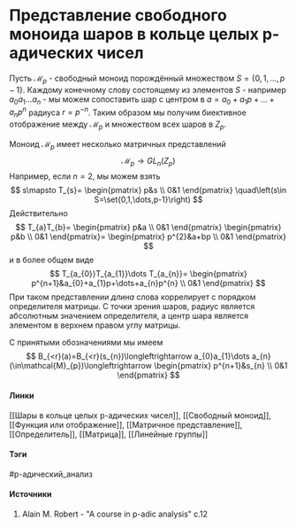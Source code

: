 # Представление свободного моноида шаров в кольце целых p-адических чисел
Пусть $\mathcal{M}_{p}$ - свободный моноид порождённый множеством $S=\{0,1,\dots,p-1\}$. Каждому конечному слову состоящему из элементов $S$ - например $a_{0}a_{1}\dots a_{n}$ - мы можем сопоставить шар с центром в $a=a_{0}+a_{1}p+\dots+a_{n}p^{n}$ радиуса $r=p^{-n}$. Таким образом мы получим биективное отображение между $\mathcal{M}_{p}$ и множеством всех шаров в $Z_{p}$.

Моноид $\mathcal{M}_{p}$ имеет несколько матричных представлений
$$
\mathcal{M}_{p}\to GL_{n}(Z_{p})
$$
Например, если $n=2$, мы можем взять
$$
s\mapsto T_{s}=
\begin{pmatrix}
p&s \\ 
0&1
\end{pmatrix}
\quad\left(s\in S=\set{0,1,\dots,p-1}\right)
$$
Действительно
$$
T_{a}T_{b}=
\begin{pmatrix}
p&a \\ 
0&1
\end{pmatrix}
\begin{pmatrix}
p&b \\ 
0&1
\end{pmatrix}=
\begin{pmatrix}
p^{2}&a+bp \\ 
0&1
\end{pmatrix}
$$
и в более общем виде
$$
T_{a_{0}}T_{a_{1}}\dots T_{a_{n}}=
\begin{pmatrix}
p^{n+1}&a_{0}+a_{1}p+\dots+a_{n}p^{n} \\ 
0&1
\end{pmatrix}
$$
При таком представлении *длина* слова коррелирует с порядком определителя матрицы. С точки зрения шаров, радиус является абсолютным значением определителя, а центр шара является элементом в верхнем правом углу матрицы.

С принятыми обозначениями мы имеем
$$
B_{<r}(a)=B_{<r}(s_{n})\longleftrightarrow a_{0}a_{1}\dots a_{n}(\in\mathcal{M}_{p})\longleftrightarrow
\begin{pmatrix}
p^{n+1}&s_{n} \\ 
0&1
\end{pmatrix}
$$
#### Линки
 [[Шары в кольце целых p-адических чисел]],
 [[Свободный моноид]],
 [[Функция или отображение]],
 [[Матричное представление]],
 [[Определитель]],
 [[Матрица]],
 [[Линейные группы]]
#### Тэги
 #p-адический_анализ 
#### Источники
1. Alain M. Robert - "A course in p-adic analysis" c.12